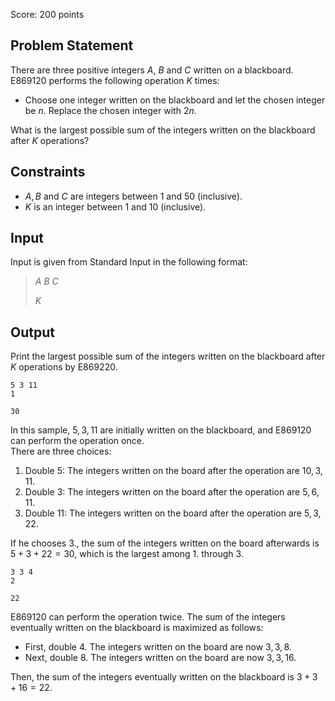 Score: $200$ points

## Problem Statement

There are three positive integers $A$, $B$ and $C$ written on a blackboard. E869120 performs the following operation $K$ times:

- Choose one integer written on the blackboard and let the chosen integer be $n$. Replace the chosen integer with $2n$.

What is the largest possible sum of the integers written on the blackboard after $K$ operations?

## Constraints

- $A, B$ and $C$ are integers between $1$ and $50$ (inclusive).
- $K$ is an integer between $1$ and $10$ (inclusive).

## Input

Input is given from Standard Input in the following format:

> $A$ $B$ $C$
> 
> $K$

## Output

Print the largest possible sum of the integers written on the blackboard after $K$ operations by E869220.

```input1
5 3 11
1
```

```output1
30
```

In this sample, $5, 3, 11$ are initially written on the blackboard, and E869120 can perform the operation once.<br>
There are three choices:  

1. Double $5$: The integers written on the board after the operation are $10, 3, 11$.
2. Double $3$: The integers written on the board after the operation are $5, 6, 11$.
3. Double $11$: The integers written on the board after the operation are $5, 3, 22$.

If he chooses 3., the sum of the integers written on the board afterwards is $5 + 3 + 22 = 30$, which is the largest among 1. through 3.  

```input2
3 3 4
2
```

```output2
22
```

E869120 can perform the operation twice. The sum of the integers eventually written on the blackboard is maximized as follows:  

- First, double $4$. The integers written on the board are now $3, 3, 8$.
- Next, double $8$. The integers written on the board are now $3, 3, 16$.

Then, the sum of the integers eventually written on the blackboard is $3 + 3 + 16 = 22$.